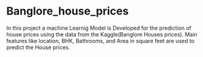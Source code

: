 # Banglore_house_prices
In this project a machine Learnig Model is Developed for the prediction of house prices using the data from the Kaggle(Banglore Houses prices). Main features like location, BHK, Bathrooms, and Area in square feet are used to predict the House prices.
